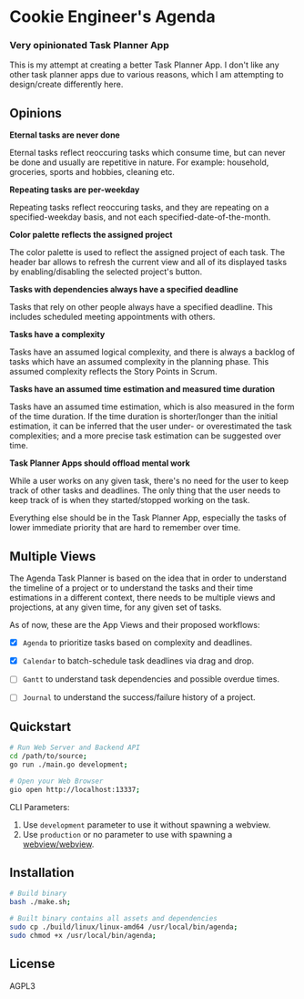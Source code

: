 
# Cookie Engineer's Agenda

### Very opinionated Task Planner App

This is my attempt at creating a better Task Planner App. I don't
like any other task planner apps due to various reasons, which I
am attempting to design/create differently here.

## Opinions

**Eternal tasks are never done**

Eternal tasks reflect reoccuring tasks which consume time, but can
never be done and usually are repetitive in nature. For example: household,
groceries, sports and hobbies, cleaning etc.

**Repeating tasks are per-weekday**

Repeating tasks reflect reoccuring tasks, and they are repeating on
a specified-weekday basis, and not each specified-date-of-the-month.

**Color palette reflects the assigned project**

The color palette is used to reflect the assigned project of each task.
The header bar allows to refresh the current view and all of its displayed
tasks by enabling/disabling the selected project's button.

**Tasks with dependencies always have a specified deadline**

Tasks that rely on other people always have a specified deadline.
This includes scheduled meeting appointments with others.

**Tasks have a complexity**

Tasks have an assumed logical complexity, and there is always a backlog
of tasks which have an assumed complexity in the planning phase. This
assumed complexity reflects the Story Points in Scrum.

**Tasks have an assumed time estimation and measured time duration**

Tasks have an assumed time estimation, which is also measured in the
form of the time duration. If the time duration is shorter/longer than
the initial estimation, it can be inferred that the user under- or
overestimated the task complexities; and a more precise task estimation
can be suggested over time.

**Task Planner Apps should offload mental work**

While a user works on any given task, there's no need for the user to
keep track of other tasks and deadlines. The only thing that the user
needs to keep track of is when they started/stopped working on the task.

Everything else should be in the Task Planner App, especially the tasks
of lower immediate priority that are hard to remember over time.


## Multiple Views

The Agenda Task Planner is based on the idea that in order to understand
the timeline of a project or to understand the tasks and their time estimations
in a different context, there needs to be multiple views and projections,
at any given time, for any given set of tasks.

As of now, these are the App Views and their proposed workflows:

- [x] `Agenda` to prioritize tasks based on complexity and deadlines.
- [x] `Calendar` to batch-schedule task deadlines via drag and drop.
- [ ] `Gantt` to understand task dependencies and possible overdue times.
- [ ] `Journal` to understand the success/failure history of a project.


## Quickstart

```bash
# Run Web Server and Backend API
cd /path/to/source;
go run ./main.go development;

# Open your Web Browser
gio open http://localhost:13337;
```

CLI Parameters:

1. Use `development` parameter to use it without spawning a webview.
2. Use `production` or no parameter to use with spawning a [webview/webview](https://github.com/webview/webview).


## Installation

```bash
# Build binary
bash ./make.sh;

# Built binary contains all assets and dependencies
sudo cp ./build/linux/linux-amd64 /usr/local/bin/agenda;
sudo chmod +x /usr/local/bin/agenda;
```


## License

AGPL3

